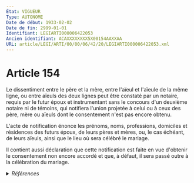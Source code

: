 ```yaml
---
État: VIGUEUR
Type: AUTONOME
Date de début: 1933-02-02
Date de fin: 2999-01-01
Identifiant: LEGIARTI000006422053
Ancien identifiant: ACAXXXXXXXX5X00154AAXXAA
URL: article/LEGI/ARTI/00/00/06/42/20/LEGIARTI000006422053.xml
---
```


<h1>Article 154</h1>

Le dissentiment entre le père et la mère, entre l'aïeul et l'aïeule de la même
ligne, ou entre aïeuls des deux lignes peut être constaté par un notaire, requis
par le futur époux et instrumentant sans le concours d'un deuxième notaire ni de
témoins, qui notifiera l'union projetée à celui ou à ceux des père, mère ou
aïeuls dont le consentement n'est pas encore obtenu.<br />

L'acte de notification énonce les prénoms, noms, professions, domiciles et
résidences des futurs époux, de leurs pères et mères, ou, le cas échéant, de
leurs aïeuls, ainsi que le lieu où sera célébré le mariage.<br />

Il contient aussi déclaration que cette notification est faite en vue d'obtenir
le consentement non encore accordé et que, à défaut, il sera passé outre à la
célébration du mariage.


<details>
  <summary><em>Références</em></summary>

  <h2>Articles faisant référence à l'article</h2>
  
  <ul>
    <li>
      <a href="https://legal.tricoteuses.fr//redirection/LEGIARTI000006305928?vers=git&vers=legifrance">Code général des impôts - article 1129 AUTONOME VIGUEUR, en vigueur depuis le 2006-01-01</a> CITATION source
    </li>
    <li>
      <a href="https://legal.tricoteuses.fr//redirection/LEGIARTI000006305927?vers=git&vers=legifrance">Code général des impôts - article 1129 AUTONOME MODIFIE, en vigueur du 1979-07-01 au 2006-01-01</a> CITATION source
    </li>
    <li>
      <a href="https://legal.tricoteuses.fr//redirection/LEGIARTI000006422077?vers=git&vers=legifrance">Code civil - article 157 AUTONOME VIGUEUR, en vigueur depuis le 1934-02-04</a> TXT_ASSOCIE cible
    </li>
    <li>
      <a href="https://legal.tricoteuses.fr//redirection/LEGIARTI000006422077?vers=git&vers=legifrance">Code civil - article 157 AUTONOME VIGUEUR, en vigueur depuis le 1934-02-04</a> CITATION source
    </li>
  </ul>
  
  <h2>Références faites par l'article</h2>
  
  <ul>
    <li>
      2999-01-01 TXT_ASSOCIE source <a href="https://legal.tricoteuses.fr//redirection/LEGIARTI000006422077?vers=git&vers=legifrance">Code civil - article 157 AUTONOME VIGUEUR, en vigueur depuis le 1934-02-04</a>
    </li>
    <li>
      2999-01-01 CITATION cible <a href="https://legal.tricoteuses.fr//redirection/LEGIARTI000006422077?vers=git&vers=legifrance">Code civil - article 157 AUTONOME VIGUEUR, en vigueur depuis le 1934-02-04</a>
    </li>
    <li>
      2999-01-01 CITATION cible <a href="https://legal.tricoteuses.fr//redirection/LEGIARTI000006305928?vers=git&vers=legifrance">Code général des impôts - article 1129 AUTONOME VIGUEUR, en vigueur depuis le 2006-01-01</a>
    </li>
    <li>
      CODIFICATION source Loi 1803-03-14
    </li>
    <li>
      CREATION source Loi 1803-03-17 promulguée le 27 mars 1803
    </li>
  </ul>
</details>
